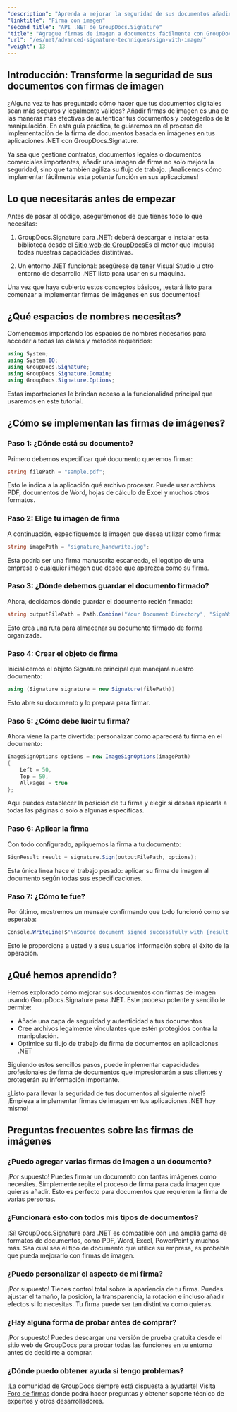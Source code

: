 ```yaml
---
"description": "Aprenda a mejorar la seguridad de sus documentos añadiendo firmas de imagen en aplicaciones .NET con GroupDocs.Signature. Integración sencilla para documentos legalmente vinculantes y a prueba de manipulaciones."
"linktitle": "Firma con imagen"
"second_title": "API .NET de GroupDocs.Signature"
"title": "Agregue firmas de imagen a documentos fácilmente con GroupDocs.Signature"
"url": "/es/net/advanced-signature-techniques/sign-with-image/"
"weight": 13
---
```


## Introducción: Transforme la seguridad de sus documentos con firmas de imagen

¿Alguna vez te has preguntado cómo hacer que tus documentos digitales sean más seguros y legalmente válidos? Añadir firmas de imagen es una de las maneras más efectivas de autenticar tus documentos y protegerlos de la manipulación. En esta guía práctica, te guiaremos en el proceso de implementación de la firma de documentos basada en imágenes en tus aplicaciones .NET con GroupDocs.Signature.

Ya sea que gestione contratos, documentos legales o documentos comerciales importantes, añadir una imagen de firma no solo mejora la seguridad, sino que también agiliza su flujo de trabajo. ¡Analicemos cómo implementar fácilmente esta potente función en sus aplicaciones!

## Lo que necesitarás antes de empezar

Antes de pasar al código, asegurémonos de que tienes todo lo que necesitas:

1. GroupDocs.Signature para .NET: deberá descargar e instalar esta biblioteca desde el [Sitio web de GroupDocs](https://releases.groupdocs.com/signature/net/)Es el motor que impulsa todas nuestras capacidades distintivas.

2. Un entorno .NET funcional: asegúrese de tener Visual Studio u otro entorno de desarrollo .NET listo para usar en su máquina.

Una vez que haya cubierto estos conceptos básicos, ¡estará listo para comenzar a implementar firmas de imágenes en sus documentos!

## ¿Qué espacios de nombres necesitas?

Comencemos importando los espacios de nombres necesarios para acceder a todas las clases y métodos requeridos:

```csharp
using System;
using System.IO;
using GroupDocs.Signature;
using GroupDocs.Signature.Domain;
using GroupDocs.Signature.Options;
```

Estas importaciones le brindan acceso a la funcionalidad principal que usaremos en este tutorial.

## ¿Cómo se implementan las firmas de imágenes?

### Paso 1: ¿Dónde está su documento?

Primero debemos especificar qué documento queremos firmar:

```csharp
string filePath = "sample.pdf";
```

Esto le indica a la aplicación qué archivo procesar. Puede usar archivos PDF, documentos de Word, hojas de cálculo de Excel y muchos otros formatos.

### Paso 2: Elige tu imagen de firma

A continuación, especifiquemos la imagen que desea utilizar como firma:

```csharp
string imagePath = "signature_handwrite.jpg";
```

Esta podría ser una firma manuscrita escaneada, el logotipo de una empresa o cualquier imagen que desee que aparezca como su firma.

### Paso 3: ¿Dónde debemos guardar el documento firmado?

Ahora, decidamos dónde guardar el documento recién firmado:

```csharp
string outputFilePath = Path.Combine("Your Document Directory", "SignWithImage", fileName);
```

Esto crea una ruta para almacenar su documento firmado de forma organizada.

### Paso 4: Crear el objeto de firma

Inicialicemos el objeto Signature principal que manejará nuestro documento:

```csharp
using (Signature signature = new Signature(filePath))
```

Esto abre su documento y lo prepara para firmar.

### Paso 5: ¿Cómo debe lucir tu firma?

Ahora viene la parte divertida: personalizar cómo aparecerá tu firma en el documento:

```csharp
ImageSignOptions options = new ImageSignOptions(imagePath)
{
    Left = 50,
    Top = 50,
    AllPages = true
};
```

Aquí puedes establecer la posición de tu firma y elegir si deseas aplicarla a todas las páginas o solo a algunas específicas.

### Paso 6: Aplicar la firma

Con todo configurado, apliquemos la firma a tu documento:

```csharp
SignResult result = signature.Sign(outputFilePath, options);
```

Esta única línea hace el trabajo pesado: aplicar su firma de imagen al documento según todas sus especificaciones.

### Paso 7: ¿Cómo te fue?

Por último, mostremos un mensaje confirmando que todo funcionó como se esperaba:

```csharp
Console.WriteLine($"\nSource document signed successfully with {result.Succeeded.Count} signature(s).\nFile saved at {outputFilePath}.");
```

Esto le proporciona a usted y a sus usuarios información sobre el éxito de la operación.

## ¿Qué hemos aprendido?

Hemos explorado cómo mejorar sus documentos con firmas de imagen usando GroupDocs.Signature para .NET. Este proceso potente y sencillo le permite:

- Añade una capa de seguridad y autenticidad a tus documentos
- Cree archivos legalmente vinculantes que estén protegidos contra la manipulación.
- Optimice su flujo de trabajo de firma de documentos en aplicaciones .NET

Siguiendo estos sencillos pasos, puede implementar capacidades profesionales de firma de documentos que impresionarán a sus clientes y protegerán su información importante.

¿Listo para llevar la seguridad de tus documentos al siguiente nivel? ¡Empieza a implementar firmas de imagen en tus aplicaciones .NET hoy mismo!

## Preguntas frecuentes sobre las firmas de imágenes

### ¿Puedo agregar varias firmas de imagen a un documento?

¡Por supuesto! Puedes firmar un documento con tantas imágenes como necesites. Simplemente repite el proceso de firma para cada imagen que quieras añadir. Esto es perfecto para documentos que requieren la firma de varias personas.

### ¿Funcionará esto con todos mis tipos de documentos?

¡Sí! GroupDocs.Signature para .NET es compatible con una amplia gama de formatos de documentos, como PDF, Word, Excel, PowerPoint y muchos más. Sea cual sea el tipo de documento que utilice su empresa, es probable que pueda mejorarlo con firmas de imagen.

### ¿Puedo personalizar el aspecto de mi firma?

¡Por supuesto! Tienes control total sobre la apariencia de tu firma. Puedes ajustar el tamaño, la posición, la transparencia, la rotación e incluso añadir efectos si lo necesitas. Tu firma puede ser tan distintiva como quieras.

### ¿Hay alguna forma de probar antes de comprar?

¡Por supuesto! Puedes descargar una versión de prueba gratuita desde el sitio web de GroupDocs para probar todas las funciones en tu entorno antes de decidirte a comprar.

### ¿Dónde puedo obtener ayuda si tengo problemas?

¡La comunidad de GroupDocs siempre está dispuesta a ayudarte! Visita [Foro de firmas](https://forum.groupdocs.com/c/signature/13) donde podrá hacer preguntas y obtener soporte técnico de expertos y otros desarrolladores.